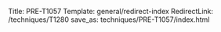 Title: PRE-T1057
Template: general/redirect-index
RedirectLink: /techniques/T1280
save_as: techniques/PRE-T1057/index.html